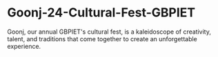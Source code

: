 
# Goonj-24-Cultural-Fest-GBPIET
Goonj, our annual GBPIET's cultural fest, is a kaleidoscope of creativity, talent, and traditions that come together to create an unforgettable experience.


